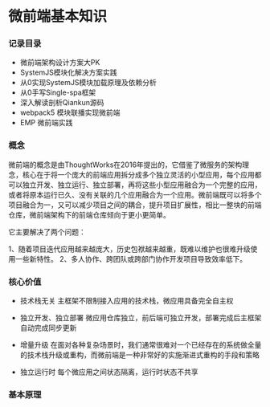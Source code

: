 # 微前端基本知识

### 记录目录
+ 微前端架构设计方案大PK
+ SystemJS模块化解决方案实践
+ 从0实现SystemJS模块加载原理及依赖分析
+ 从0手写Single-spa框架
+ 深入解读剖析Qiankun源码
+ webpack5 模块联播实现微前端
+ EMP 微前端实践
### 概念
微前端的概念是由ThoughtWorks在2016年提出的，它借鉴了微服务的架构理念，核心在于将一个庞大的前端应用拆分成多个独立灵活的小型应用，每个应用都可以独立开发、独立运行、独立部署，再将这些小型应用融合为一个完整的应用，或者将原本运行已久、没有关联的几个应用融合为一个应用。微前端既可以将多个项目融合为一，又可以减少项目之间的耦合，提升项目扩展性，相比一整块的前端仓库，微前端架构下的前端仓库倾向于更小更简单。

它主要解决了两个问题：

1、随着项目迭代应用越来越庞大，历史包袱越来越重，既难以维护也很难升级使用一些新特性。
2、多人协作、跨团队或跨部门协作开发项目导致效率低下。

### 核心价值
+ 技术栈无关
主框架不限制接入应用的技术栈，微应用具备完全自主权

+ 独立开发、独立部署
微应用仓库独立，前后端可独立开发，部署完成后主框架自动完成同步更新

+ 增量升级
在面对各种复杂场景时，我们通常很难对一个已经存在的系统做全量的技术栈升级或重构，而微前端是一种非常好的实施渐进式重构的手段和策略

+ 独立运行时
每个微应用之间状态隔离，运行时状态不共享

### 基本原理